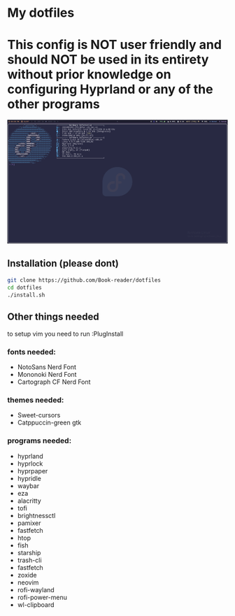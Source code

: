 # My dotfiles

# This config is **NOT** user friendly and should **NOT** be used in its entirety without prior knowledge on configuring Hyprland or any of the other programs

![a screenshot of the desktop](./screenshot.png)

## Installation (please dont)
```sh
git clone https://github.com/Book-reader/dotfiles
cd dotfiles
./install.sh
```

## Other things needed
to setup vim you need to run :PlugInstall

### fonts needed:
 - NotoSans Nerd Font
 - Mononoki Nerd Font
 - Cartograph CF Nerd Font

### themes needed:
 - Sweet-cursors
 - Catppuccin-green gtk

### programs needed:
 - hyprland
 - hyprlock
 - hyprpaper
 - hypridle
 - waybar
 - eza
 - alacritty
 - tofi
 - brightnessctl
 - pamixer
 - fastfetch
 - htop
 - fish
 - starship
 - trash-cli
 - fastfetch
 - zoxide
 - neovim
 - rofi-wayland
 - rofi-power-menu
 - wl-clipboard
